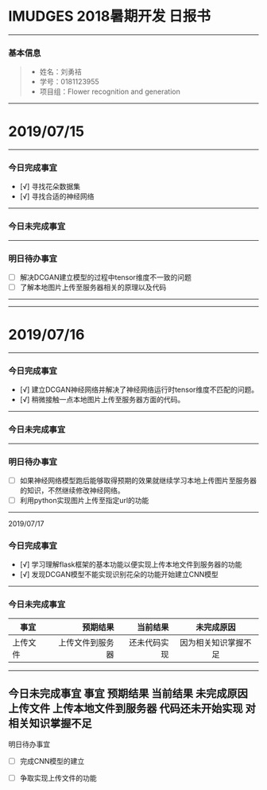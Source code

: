 # IMUDGES 2018暑期开发 日报书
-------


### 基本信息
> * 姓名：刘勇袺
> * 学号：0181123955
> * 项目组：Flower recognition and generation

-------


# 2019/07/15

-------

### 今日完成事宜
- [√]  寻找花朵数据集
- [√]  寻找合适的神经网络 
-----
### 今日未完成事宜


------
### 明日待办事宜
- [ ] 解决DCGAN建立模型的过程中tensor维度不一致的问题
- [ ] 了解本地图片上传至服务器相关的原理以及代码
-------
-------


# 2019/07/16

-------

### 今日完成事宜
- [√]  建立DCGAN神经网络并解决了神经网络运行时tensor维度不匹配的问题。
- [√]  稍微接触一点本地图片上传至服务器方面的代码。
-----
### 今日未完成事宜
------
### 明日待办事宜
- [ ] 如果神经网络模型跑后能够取得预期的效果就继续学习本地上传图片至服务器的知识，不然继续修改神经网络。
- [ ] 利用python实现图片上传至指定url的功能
-------
2019/07/17
### 今日完成事宜
- [√]  学习理解flask框架的基本功能以便实现上传本地文件到服务器的功能
- [√]  发现DCGAN模型不能实现识别花朵的功能开始建立CNN模型
-----
### 今日未完成事宜


| 事宜     |预期结果| 当前结果  | 未完成原因   | 
| --------   | -----:  | -----:  | :----:  |
|  上传文件  | 上传文件到服务器 | 还未代码实现 | 因为相关知识掌握不足 |


------
今日未完成事宜
事宜	     预期结果	           当前结果	      未完成原因
上传文件 上传本地文件到服务器 代码还未开始实现  对相关知识掌握不足
-----
明日待办事宜
- [ ] 完成CNN模型的建立
- [ ] 争取实现上传文件的功能


